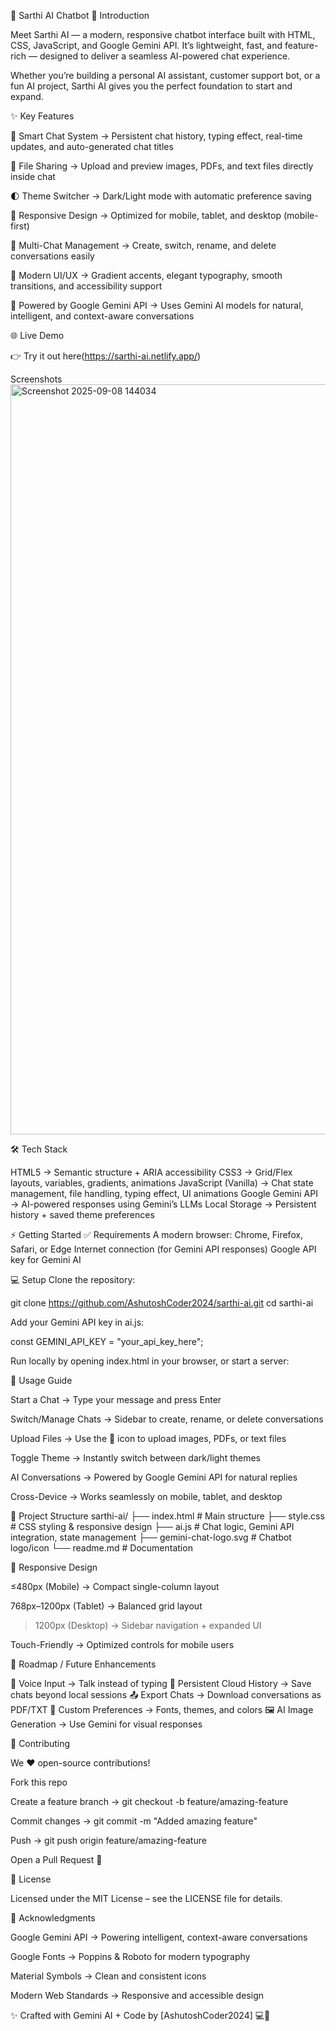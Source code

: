 🚀 Sarthi AI Chatbot
📖 Introduction

Meet Sarthi AI — a modern, responsive chatbot interface built with HTML, CSS, JavaScript, and Google Gemini API.
It’s lightweight, fast, and feature-rich — designed to deliver a seamless AI-powered chat experience.

Whether you’re building a personal AI assistant, customer support bot, or a fun AI project, Sarthi AI gives you the perfect foundation to start and expand.

✨ Key Features

💬 Smart Chat System → Persistent chat history, typing effect, real-time updates, and auto-generated chat titles

📂 File Sharing → Upload and preview images, PDFs, and text files directly inside chat


🌓 Theme Switcher → Dark/Light mode with automatic preference saving

📱 Responsive Design → Optimized for mobile, tablet, and desktop (mobile-first)

🔄 Multi-Chat Management → Create, switch, rename, and delete conversations easily

🎨 Modern UI/UX → Gradient accents, elegant typography, smooth transitions, and accessibility support

🤖 Powered by Google Gemini API → Uses Gemini AI models for natural, intelligent, and context-aware conversations

🌐 Live Demo

👉 Try it out here(https://sarthi-ai.netlify.app/)

Screenshots
<img width="1920" height="1200" alt="Screenshot 2025-09-08 144034" src="https://github.com/user-attachments/assets/9161fa8f-7b42-4525-99a3-5a078f045191" />




🛠 Tech Stack

HTML5 → Semantic structure + ARIA accessibility
CSS3 → Grid/Flex layouts, variables, gradients, animations
JavaScript (Vanilla) → Chat state management, file handling, typing effect, UI animations
Google Gemini API → AI-powered responses using Gemini’s LLMs
Local Storage → Persistent history + saved theme preferences


⚡ Getting Started
✅ Requirements
A modern browser: Chrome, Firefox, Safari, or Edge
Internet connection (for Gemini API responses)
Google API key for Gemini AI

💻 Setup
Clone the repository:

git clone https://github.com/AshutoshCoder2024/sarthi-ai.git
cd sarthi-ai

Add your Gemini API key in ai.js:

const GEMINI_API_KEY = "your_api_key_here";


Run locally by opening index.html in your browser, or start a server:


🎯 Usage Guide

Start a Chat → Type your message and press Enter

Switch/Manage Chats → Sidebar to create, rename, or delete conversations

Upload Files → Use the 📎 icon to upload images, PDFs, or text files

Toggle Theme → Instantly switch between dark/light themes

AI Conversations → Powered by Google Gemini API for natural replies

Cross-Device → Works seamlessly on mobile, tablet, and desktop

📂 Project Structure
sarthi-ai/
├── index.html             # Main structure
├── style.css              # CSS styling & responsive design
├── ai.js                  # Chat logic, Gemini API integration, state management
├── gemini-chat-logo.svg   # Chatbot logo/icon
└── readme.md              # Documentation

📱 Responsive Design

≤480px (Mobile) → Compact single-column layout

768px–1200px (Tablet) → Balanced grid layout

>1200px (Desktop) → Sidebar navigation + expanded UI

Touch-Friendly → Optimized controls for mobile users

🔮 Roadmap / Future Enhancements

🎤 Voice Input → Talk instead of typing
📜 Persistent Cloud History → Save chats beyond local sessions
📤 Export Chats → Download conversations as PDF/TXT
🎨 Custom Preferences → Fonts, themes, and colors
🖼 AI Image Generation → Use Gemini for visual responses

🤝 Contributing

We ❤️ open-source contributions!

Fork this repo

Create a feature branch → git checkout -b feature/amazing-feature

Commit changes → git commit -m "Added amazing feature"

Push → git push origin feature/amazing-feature

Open a Pull Request 🚀

📜 License

Licensed under the MIT License – see the LICENSE file for details.

🙏 Acknowledgments

Google Gemini API → Powering intelligent, context-aware conversations

Google Fonts → Poppins & Roboto for modern typography

Material Symbols → Clean and consistent icons

Modern Web Standards → Responsive and accessible design

✨ Crafted with Gemini AI + Code by [AshutoshCoder2024] 💻🚀
